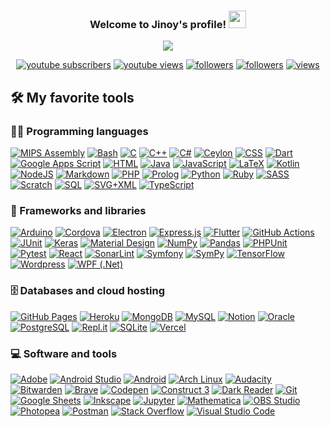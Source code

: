 <h3 align="center">
  Welcome to Jinoy's profile!
  <img src="https://media.giphy.com/media/hvRJCLFzcasrR4ia7z/giphy.gif" width="28">
</h3>

<!-- Typing SVG by DenverCoder1 - https://github.com/DenverCoder1/readme-typing-svg -->
<p align="center">
  <a href="https://github.com/DenverCoder1/readme-typing-svg"><img src="https://readme-typing-svg.herokuapp.com/?lines=Full-stack%20web%20and%20app%20developer;Self-taught%20Developer;5%2B%20years%20of%20coding%20experience;Always%20learning%20new%20things&center=true&width=380&height=45"></a>
</p>


<p align="center">
  <a href="https://www.youtube.com/c/cspsyco?sub_confirmation=1">
    <img alt="youtube subscribers" title="Subscribe to my YouTube channel" src="https://img.shields.io/youtube/channel/subscribers/UCipSxT7a3rn81vGLw9lqRkg?color=%23E05D44&label=SUBSCRIBE&logo=youtube&style=for-the-badge&labelColor=CE4630"/></a> 
  <a href="https://www.youtube.com/c/cspsyco">
    <img alt="youtube views" title="YouTube views" src="https://img.shields.io/youtube/channel/views/UCipSxT7a3rn81vGLw9lqRkg?color=%23E1AD0E&logo=youtube&style=for-the-badge&labelColor=C79600"/></a> 
  <a href="https://twitter.com/jinoy_varghese">
    <img alt="followers" title="Follow me on Twitter" src="https://img.shields.io/twitter/follow/DenverCoder1?color=55960c&labelColor=488207&label=Follow&logo=twitter&logoColor=white&style=for-the-badge"/></a>
  <a href="https://github.com/Jinoy-Varghese">
    <img alt="followers" title="Follow me on Github" src="https://img.shields.io/github/followers/DenverCoder1?color=236ad3&labelColor=1155ba&style=for-the-badge&logo=github&label=Follow"/></a>
  <a href="https://github.com/Jinoy-Varghese">
    <img alt="views" title="GitHub profile views" src="https://freshidea.com/jonah/app/DenverCoder1-profile-views"/></a>
</p>



<!-- Some badges are from https://github.com/Ileriayo/markdown-badges -->

## 🛠️ My favorite tools

### 👨‍💻 Programming languages

<p>
    <a href="https://github.com/search?q=user%3ADenverCoder1+is%3Arepo+language%3Aassembly"><img alt="MIPS Assembly" src="https://img.shields.io/badge/Assembly%20-%23525252.svg?logo=mega&logoColor=white"></a>
    <a href="https://github.com/search?q=user%3ADenverCoder1+is%3Arepo+language%3Abash"><img alt="Bash" src="https://img.shields.io/badge/Bash%20-%23121011.svg?logo=gnu-bash&logoColor=white"></a>
    <a href="https://github.com/search?q=user%3ADenverCoder1+is%3Arepo+language%3Ac"><img alt="C" src="https://img.shields.io/badge/C%20-%232370ED.svg?logo=c&logoColor=white"></a>
    <a href="https://github.com/search?q=user%3ADenverCoder1+is%3Arepo+language%3Acpp"><img alt="C++" src="https://img.shields.io/badge/C++%20-%2300599C.svg?logo=c%2B%2B&logoColor=white"></a>
    <a href="https://github.com/search?q=user%3ADenverCoder1+is%3Arepo+language%3Acsharp"><img alt="C#" src="https://img.shields.io/badge/C%23%20-%23239120.svg?logo=c-sharp&logoColor=white"></a>
    <a href="https://github.com/search?q=user%3ADenverCoder1+is%3Arepo+language%3Aceylon"><img alt="Ceylon" src="https://img.shields.io/badge/Ceylon%20-%23E39842.svg?logo=gradle&logoColor=white"></a>
    <a href="https://github.com/search?q=user%3ADenverCoder1+is%3Arepo+language%3Acss"><img alt="CSS" src="https://img.shields.io/badge/CSS%20-%231572B6.svg?logo=css3&logoColor=white"></a>
    <a href="https://github.com/search?q=user%3ADenverCoder1+is%3Arepo+language%3Adart"><img alt="Dart" src="https://img.shields.io/badge/Dart%20-%2315A6C4.svg?logo=dart&logoColor=white"></a>
    <a href="https://github.com/search?q=user%3ADenverCoder1+is%3Arepo+language%3Ags"><img alt="Google Apps Script" src="https://img.shields.io/badge/Google%20Apps%20Script%20-%2302569B.svg?logo=google-cloud&logoColor=white"></a>
    <a href="https://github.com/search?q=user%3ADenverCoder1+is%3Arepo+language%3Ahtml"><img alt="HTML" src="https://img.shields.io/badge/HTML%20-%23E34F26.svg?logo=html5&logoColor=white"></a>
    <a href="https://github.com/search?q=user%3ADenverCoder1+is%3Arepo+language%3Ajava"><img alt="Java" src="https://img.shields.io/badge/Java-%23007396.svg?logo=java&logoColor=white"></a>
    <a href="https://github.com/search?q=user%3ADenverCoder1+is%3Arepo+language%3Ajavascript"><img alt="JavaScript" src="https://img.shields.io/badge/JavaScript%20-%23F7DF1E.svg?logo=javascript&logoColor=black"></a>
    <a href="https://github.com/search?q=user%3ADenverCoder1+is%3Arepo+language%3Atex"><img alt="LaTeX" src="https://img.shields.io/badge/LaTeX%20-%23008080.svg?logo=LaTeX&logoColor=white"></a>
    <a href="https://github.com/search?q=user%3ADenverCoder1+is%3Arepo+language%3Akotlin"><img alt="Kotlin" src="https://img.shields.io/badge/Kotlin-%230095D5.svg?logo=Kotlin&logoColor=white"></a>
    <a href="https://github.com/search?q=user%3ADenverCoder1+is%3Arepo+language%3Ajavascript"><img alt="NodeJS" src="https://img.shields.io/badge/Node.js%20-%2343853D.svg?logo=node.js&logoColor=white"></a>
    <a href="https://github.com/search?q=user%3ADenverCoder1+is%3Arepo+language%3Amarkdown"><img alt="Markdown" src="https://img.shields.io/badge/Markdown-%23000000.svg?logo=markdown&logoColor=white"></a>
    <a href="https://github.com/search?q=user%3ADenverCoder1+is%3Arepo+language%3Aphp"><img alt="PHP" src="https://img.shields.io/badge/PHP-%23777BB4.svg?logo=php&logoColor=white"></a>
    <a href="https://github.com/search?q=user%3ADenverCoder1+is%3Arepo+language%3Aprolog"><img alt="Prolog" src="https://img.shields.io/badge/Prolog-%23E61B23.svg?logoColor=white&logo=data:image/png;base64,iVBORw0KGgoAAAANSUhEUgAAACAAAAAgCAMAAABEpIrGAAAAAXNSR0IB2cksfwAAAAlwSFlzAAALEwAACxMBAJqcGAAAAklQTFRFAAAA%2fv7%2b%2fv7%2b%2fv7%2b%2fv7%2b%2fv7%2b%2fv7%2b%2fv7%2b%2fv7%2b%2fv7%2b%2fv7%2b%2fv7%2b%2fv7%2b%2fv7%2b%2fv7%2b%2fv7%2b%2fv7%2b%2fv7%2b%2fv7%2b%2fv7%2b%2fv7%2b%2fv7%2b%2fv7%2b%2fv7%2b%2fv7%2b%2fv7%2b%2fv7%2b%2fv7%2b%2fv7%2b%2fv7%2b%2fv7%2b%2fv7%2b%2fv7%2b%2fv7%2b%2fv7%2b%2fv7%2b%2fv7%2b%2fv7%2b%2fv7%2b%2fv7%2b%2fv7%2b%2fv7%2b%2fv7%2b%2fv7%2b%2fv7%2b%2fv7%2b%2fv7%2b%2fv7%2b%2fv7%2b%2fv7%2b%2fv7%2b%2fv7%2b%2fv7%2b%2fv7%2b%2fv7%2b%2fv7%2b%2fv7%2b%2fv7%2b%2fv7%2b%2fv7%2b%2fv7%2b%2fv7%2b%2fv7%2b%2fv7%2b%2fv7%2b%2fv7%2b%2fv7%2b%2fv7%2b%2fv7%2b%2fv7%2b%2fv7%2b%2fv7%2b%2fv7%2b%2fv7%2b%2fv7%2b%2fv7%2b%2fv7%2b%2fv7%2b%2fv7%2b%2fv7%2b%2fv7%2b%2fv7%2b%2fv7%2b%2fv7%2b%2fv7%2b%2fv7%2b%2fv7%2b%2fv7%2b%2fv7%2b%2fv7%2b%2fv7%2b%2fv7%2b%2fv7%2b%2fv7%2b%2fv7%2b%2fv7%2b%2fv7%2b%2fv7%2b%2fv7%2b%2fv7%2b%2fv7%2b%2fv7%2b%2fv7%2b%2fv7%2b%2fv7%2b%2fv7%2b%2fv7%2b%2fv7%2b%2fv7%2b%2fv7%2b%2fv7%2b%2fv7%2b%2fv7%2b%2fv7%2b%2fv7%2b%2fv7%2b%2fv7%2b%2fv7%2b%2fv7%2b%2fv7%2b%2fv7%2b%2fv7%2b%2fv7%2b%2fv7%2b%2fv7%2b%2fv7%2b%2fv7%2b%2fv7%2b%2fv7%2b%2fv7%2b%2fv7%2b%2fv7%2b%2fv7%2b%2fv7%2b%2fv7%2b%2fv7%2b%2fv7%2b%2fv7%2b%2fv7%2b%2fv7%2b%2fv7%2b%2fv7%2b%2fv7%2b%2fv7%2b%2fv7%2b%2fv7%2b%2fv7%2b%2fv7%2b%2fv7%2b%2fv7%2b%2fv7%2b%2fv7%2b%2fv7%2b%2fv7%2b%2fv7%2b%2fv7%2b%2fv7%2b%2fv7%2b%2fv7%2b%2fv7%2b%2fv7%2b%2fv7%2b%2fv7%2b%2fv7%2b%2fv7%2b%2fv7%2b%2fv7%2b%2fv7%2b%2fv7%2b%2fv7%2b%2fv7%2b%2fv7%2b%2fv7%2b%2fv7%2b%2fv7%2b%2fv7%2b%2fv7%2b%2fv7%2b%2fv7%2b%2fv7%2b%2fv7%2b%2fv7%2b%2fv7%2b%2fv7%2b%2fv7%2b%2fv7%2b%2fv7%2b%2fv7%2b%2fv7%2b%2fv7%2b%2fv7%2b%2fv7%2b%2fv7%2b%2fv7%2b%2fv7%2b8y1HZgAAAMN0Uk5TAASp%2fN6KDAh%2b2vu8J%2fD%2fxxMxiNno6dzAkT0PuPc0Du7%2b7%2bIWCtbfFeHqHlf60nxfc8H9xmpMVpbzcjPgATrb8QMdsyDFQq6TkhxcPAJYqgU1OJos0C5e9AtA%2bbIJm0XJGK87GtjPJAbDtN13ib7IF0YhkIfRuYsj6yoUZhBPPrvODURO5Z42Q%2bzUXYRN11spYS9Rv26xuqiGvTnK9VISxI3mK6ehevatoMKwYntv5%2b2DpTd%2fbauUzLY%2f1REHWShHZ3VLF0%2bgJQAAAp1JREFUeJxtkos%2fk2EUx89auQwnarZi7Uq5TFiZyrLVasIWuc02Jcp9GVIplVpTKLq6ZXQnQuleJPnLep733dpY5%2fN5n8v5fZ%2fP%2b5zn%2fABIcDZwN24KAr8IDgnlhQX79uERiJsjo7aEbeVHC4TbtsfEIop2%2bB0QhyKiRIrekJFPrvAD4uIxIHZG%2bgG7EgKBxCQ%2fIFmZsjs1LV3FStI9ezPUmfv2%2b%2fQDWckcMmkOZlNdq9bR5KHDGV5df%2bSodyUnt%2ffmxQZvHTnHNGTMzcs3gkmFx%2bn5gsJwDZwo0jB6cUkpGcvMfJGhXCFXWWgqW2a1iStOnmKAkMrTAIqEquozZ9W6mohagLr6hmp9YxPYM6muOdfsIG8pb2mFtvPGoipSnaO9RQ85F%2bBiiZgAlxo7LgNcaeyEqyXXrtu68oxQcaMMYtrtN22J%2bQRwStBOpluSGlf3bS2i0gRwp6dS3utwmpV9RFGLMILW43CWGu%2fSdxCSTZLpXpCiH7GTrAesiPwW5rr32yhQ%2f6CAbh6mIAs8MpMF73GT6cmgaEhCHmpYKihqGhm1ogd4yvc1SGtDHHP59u5xAkw8e96eJbOymTG%2b2fCvnS8Gu17Sn70K5ca%2f1r7pp8nJKWEinflvXYZu7vQM07Z3btrmbNZPzcNsxyvdUi7iLHP33Jk5%2fuiYxwsqlfcH8%2b8%2fLHxku7kgw3RBgOM%2b4fwUhwU%2bzyu5gZYjBds9frAM5fwHUH352ucBWgXSb98D9F6l64cHmPgZu8gZcK%2fR0y3BI%2fIoD7A4Ww5LDcyx6EneJFNHygTofi37Gb9YhJIeVP0GWDajrAOl47A2LLy5As6KdQWgkPunjpMqSlsH1AqXiJenycvo6%2bMAdF2WdYBxlY5ldcSjq9TsA0se4S9v8KHb4iWueAAAAABJRU5ErkJggg%3d%3d"></a>
    <a href="https://github.com/search?q=user%3ADenverCoder1+is%3Arepo+language%3Apython"><img alt="Python" src="https://img.shields.io/badge/Python%20-%2314354C.svg?logo=python&logoColor=white"></a>
    <a href="https://github.com/search?q=user%3ADenverCoder1+is%3Arepo+language%3Aruby"><img alt="Ruby" src="https://img.shields.io/badge/Ruby-CC342D.svg?logo=ruby&logoColor=white"></a>
    <a href="https://github.com/search?q=user%3ADenverCoder1+is%3Arepo+language%3Asass"><img alt="SASS" src="https://img.shields.io/badge/Sass%20-hotpink.svg?logo=SASS&logoColor=white"></a>
    <a href="https://github.com/search?q=user%3ADenverCoder1+is%3Arepo+language%3Ascratch"><img alt="Scratch" src="https://img.shields.io/badge/Scratch%20-%234D97FF.svg?logo=scratch&logoColor=white"></a>
    <a href="https://github.com/search?q=user%3ADenverCoder1+is%3Arepo+language%3Asql"><img alt="SQL" src="https://img.shields.io/badge/SQL%20-%23025E8C.svg?logo=amazon-dynamodb&logoColor=white"></a>
    <a href="https://github.com/search?q=user%3ADenverCoder1+is%3Arepo+language%3Asvg"><img alt="SVG+XML" src="https://img.shields.io/badge/SVG%2BXML%20-%23e0982c.svg?logo=svg&logoColor=white"></a>
    <a href="https://github.com/search?q=user%3ADenverCoder1+is%3Arepo+language%3AtypeScript"><img alt="TypeScript" src="https://img.shields.io/badge/TypeScript%20-%23007ACC.svg?logo=typescript&logoColor=white"></a>
</p>

### 🧰 Frameworks and libraries

<p>
    <a href="#"><img alt="Arduino" src="https://img.shields.io/badge/-Arduino-00979D?logo=Arduino&logoColor=white"></a>
    <a href="#"><img alt="Cordova" src="https://img.shields.io/badge/-Cordova-E8E8E8?logo=apache-cordova&logoColor=black"></a>
    <a href="#"><img alt="Electron" src="https://img.shields.io/badge/Electron%20-%2320232e.svg?logo=electron&logoColor=white"></a>
    <a href="#"><img alt="Express.js" src="https://img.shields.io/badge/Express.js%20-%23404d59.svg?logo=express&logoColor=white"></a>
    <a href="#"><img alt="Flutter" src="https://img.shields.io/badge/Flutter%20-%2302569B.svg?logo=flutter&logoColor=white"></a>
    <a href="#"><img alt="GitHub Actions" src="https://img.shields.io/badge/GitHub%20Actions%20-%232671E5.svg?logo=github%20actions&logoColor=white"></a>
    <a href="#"><img alt="JUnit" src="https://img.shields.io/badge/JUnit%20-%2325A162.svg?logo=cachet&logoColor=white"></a>
    <a href="#"><img alt="Keras" src="https://img.shields.io/badge/Keras%20-%23D00000.svg?logo=Keras&logoColor=white"></a>
    <a href="#"><img alt="Material Design" src="https://img.shields.io/badge/Material%20Design%20-%230081CB.svg?logo=material-design&logoColor=white"></a>
    <a href="#"><img alt="NumPy" src="https://img.shields.io/badge/Numpy%20-%23013243.svg?logo=numpy&logoColor=white"></a>
    <a href="#"><img alt="Pandas" src="https://img.shields.io/badge/Pandas%20-%23150458.svg?logo=pandas&logoColor=white"></a>
    <a href="#"><img alt="PHPUnit" src="https://img.shields.io/badge/PHPUnit%20-%23366488.svg?logo=jekyll&logoColor=white"></a>
    <a href="#"><img alt="Pytest" src="https://img.shields.io/badge/Pytest%20-%230A9EDC.svg?logo=pytest&logoColor=white"></a>
    <a href="#"><img alt="React" src="https://img.shields.io/badge/React%20-%2320232a.svg?logo=react&logoColor=%2361DAFB"></a>
    <a href="#"><img alt="SonarLint" src="https://img.shields.io/badge/-SonarLint-CB2029?logo=sonarlint&logoColor=white"></a>
    <a href="#"><img alt="Symfony" src="https://img.shields.io/badge/Symfony%20-%23111111.svg?logo=symfony&logoColor=white"></a>
    <a href="#"><img alt="SymPy" src="https://img.shields.io/badge/Sympy%20-%233B5526.svg?logo=sympy&logoColor=white"></a>
    <a href="#"><img alt="TensorFlow" src="https://img.shields.io/badge/TensorFlow%20-%23FF6F00.svg?logo=TensorFlow&logoColor=white"></a>
    <a href="#"><img alt="Wordpress" src="https://img.shields.io/badge/Wordpress-21759B?logo=wordpress&logoColor=white"></a>
    <a href="#"><img alt="WPF (.Net)" src="https://img.shields.io/badge/WPF-5C2D91?logo=.net&logoColor=white"></a>
</p>

### 🗄️ Databases and cloud hosting

<p>
    <a href="#"><img alt="GitHub Pages" src="https://img.shields.io/badge/GitHub%20Pages-%23327FC7.svg?logo=github&logoColor=white"></a>
    <a href="#"><img alt="Heroku" src="https://img.shields.io/badge/Heroku%20-%23430098.svg?logo=heroku&logoColor=white"></a>
    <a href="#"><img alt="MongoDB" src ="https://img.shields.io/badge/MongoDB-%234ea94b.svg?logo=mongodb&logoColor=white"></a>
    <a href="#"><img alt="MySQL" src="https://img.shields.io/badge/MySQL-%2300f.svg?logo=mysql&logoColor=white"></a>
    <a href="#"><img alt="Notion" src="https://img.shields.io/badge/Notion%20-%23010101.svg?logo=notion&logoColor=white"></a>
    <a href="#"><img alt="Oracle" src ="https://img.shields.io/badge/Oracle%20-%23F00000.svg?logo=oracle&logoColor=white"></a>
    <a href="#"><img alt="PostgreSQL" src ="https://img.shields.io/badge/PostgreSQL-%23316192.svg?logo=postgresql&logoColor=white"></a>
    <a href="#"><img alt="Repl.it" src="https://img.shields.io/badge/Repl.it%20-%230D101E.svg?logo=Replit&logoColor=white"></a>
    <a href="#"><img alt="SQLite" src ="https://img.shields.io/badge/SQLite-%2307405e.svg?logo=sqlite&logoColor=white"></a>
    <a href="#"><img alt="Vercel" src="https://img.shields.io/badge/Vercel%20-%23000000.svg?logo=vercel&logoColor=white"></a>
</p>

### 💻 Software and tools

<p>
    <a href="#"><img alt="Adobe" src="https://img.shields.io/badge/Adobe%20-%23FF0000.svg?logo=adobe&logoColor=white"></a>
    <a href="#"><img alt="Android Studio" src="https://img.shields.io/badge/Android%20Studio-008678.svg?logo=android-studio&logoColor=white"></a>
    <a href="#"><img alt="Android" src="https://img.shields.io/badge/Android-3DDC84?logo=android&logoColor=white"></a>
    <a href="#"><img alt="Arch Linux" src="https://img.shields.io/badge/Arch%20Linux-1793D1.svg?logo=arch-linux&logoColor=white"></a>
    <a href="#"><img alt="Audacity" src="https://img.shields.io/badge/-Audacity-0000CC?logo=audacity&logoColor=white"></a>
    <a href="#"><img alt="Bitwarden" src="https://img.shields.io/badge/-Bitwarden-175DDC?logo=bitwarden&logoColor=white"></a>
    <a href="#"><img alt="Brave" src="https://img.shields.io/badge/-Brave-FB542B?logo=brave&logoColor=white"></a>
    <a href="#"><img alt="Codepen" src="https://img.shields.io/badge/Codepen-000000.svg?logo=codepen&logoColor=white"></a>
    <a href="#"><img alt="Construct 3" src="https://img.shields.io/badge/Construct%203-00b56a.svg?logo=construct-3&logoColor=white"></a>
    <a href="#"><img alt="Dark Reader" src="https://img.shields.io/badge/-Dark%20Reader-141E24?logo=dark-reader&logoColor=white"></a>
    <a href="#"><img alt="Git" src="https://img.shields.io/badge/Git%20-%23F05033.svg?logo=git&logoColor=white"></a>
    <a href="#"><img alt="Google Sheets" src="https://img.shields.io/badge/Google%20Sheets%20-%2334A853.svg?logo=google%20sheets&logoColor=white"></a>
    <a href="#"><img alt="Inkscape" src="https://img.shields.io/badge/Inkscape-000000?logo=Inkscape&logoColor=white"></a>
    <a href="#"><img alt="Jupyter" src="https://img.shields.io/badge/Jupyter%20-%23F37626.svg?logo=Jupyter&logoColor=white"></a>
    <a href="#"><img alt="Mathematica" src="https://img.shields.io/badge/Mathematica-DD1100.svg?logo=wolfram-mathematica&logoColor=white"></a>
    <a href="#"><img alt="OBS Studio" src="https://img.shields.io/badge/-OBS%20Studio-302E31?logo=obs-studio&logoColor=white"></a>
    <a href="#"><img alt="Photopea" src="https://img.shields.io/badge/Photopea-18A497?logo=photopea&logoColor=white"></a>
    <a href="#"><img alt="Postman" src="https://img.shields.io/badge/Postman-FF6C37?logo=postman&logoColor=white"></a>
    <a href="#"><img alt="Stack Overflow" src="https://img.shields.io/badge/-Stack%20Overflow-FE7A16?logo=stack-overflow&logoColor=white"></a>
    <a href="#"><img alt="Visual Studio Code" src="https://img.shields.io/badge/Visual%20Studio%20Code-0078d7.svg?logo=visual-studio-code&logoColor=white"></a>
</p>


